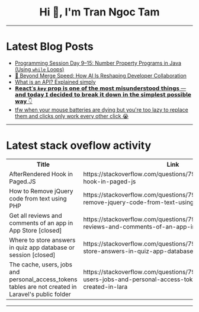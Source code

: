 <h1 align="center">Hi 👋, I'm Tran Ngoc Tam</h1>

---

# Latest Blog Posts 
<!-- BLOG-POST-LIST:START -->
- [Programming Session Day 9–15: Number Property Programs in Java &lpar;Using `while` Loops&rpar;](https://dev.to/vigneshwaralingam/programming-session-day-9-15-number-property-programs-in-java-using-while-loops-4581)
- [🚀 Beyond Merge Speed: How AI Is Reshaping Developer Collaboration](https://dev.to/pullflow/beyond-merge-speed-how-ai-is-reshaping-developer-collaboration-500p)
- [What is an API? Explained simply](https://dev.to/maria_manolova_9f0bb55f6a/what-is-an-api-explained-simply-5ab1)
- [𝗥𝗲𝗮𝗰𝘁’𝘀 `𝙠𝙚𝙮` 𝗽𝗿𝗼𝗽 𝗶𝘀 𝗼𝗻𝗲 𝗼𝗳 𝘁𝗵𝗲 𝗺𝗼𝘀𝘁 𝗺𝗶𝘀𝘂𝗻𝗱𝗲𝗿𝘀𝘁𝗼𝗼𝗱 𝘁𝗵𝗶𝗻𝗴𝘀 — 𝗮𝗻𝗱 𝘁𝗼𝗱𝗮𝘆 𝗜 𝗱𝗲𝗰𝗶𝗱𝗲𝗱 𝘁𝗼 𝗯𝗿𝗲𝗮𝗸 𝗶𝘁 𝗱𝗼𝘄𝗻 𝗶𝗻 𝘁𝗵𝗲 𝘀𝗶𝗺𝗽𝗹𝗲𝘀𝘁 𝗽𝗼𝘀𝘀𝗶𝗯𝗹𝗲 𝘄𝗮𝘆 👇](https://dev.to/tbs96/--22ip)
- [tfw when your mouse batteries are dying but you&#39;re too lazy to replace them and clicks only work every other click 😭](https://dev.to/jess/tfw-when-your-mouse-batteries-are-dying-but-youre-too-lazy-to-replace-them-and-clicks-only-work-45oo)
<!-- BLOG-POST-LIST:END -->

---

# Latest stack oveflow activity
<table>
  <tr><th>Title</th><th>Link</th></tr>
  <!-- STACKOVERFLOW:START --><tr><td>AfterRendered Hook in Paged.JS</td><td>https://stackoverflow.com/questions/79590839/afterrendered-hook-in-paged-js</td></tr><tr><td>How to Remove jQuery code from text using PHP</td><td>https://stackoverflow.com/questions/79590773/how-to-remove-jquery-code-from-text-using-php</td></tr><tr><td>Get all reviews and comments of an app in App Store [closed]</td><td>https://stackoverflow.com/questions/79590387/get-all-reviews-and-comments-of-an-app-in-app-store</td></tr><tr><td>Where to store answers in quiz app database or session [closed]</td><td>https://stackoverflow.com/questions/79590140/where-to-store-answers-in-quiz-app-database-or-session</td></tr><tr><td>The cache, users, jobs and personal_access_tokens tables are not created in Laravel&#39;s public folder</td><td>https://stackoverflow.com/questions/79590124/the-cache-users-jobs-and-personal-access-tokens-tables-are-not-created-in-lara</td></tr><!-- STACKOVERFLOW:END -->
</table>

---


